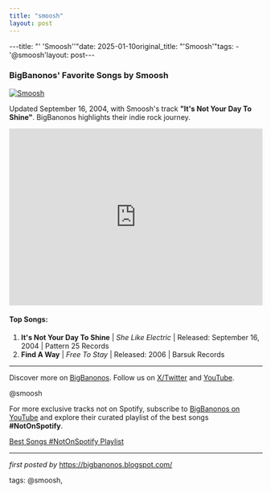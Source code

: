 ```yaml
---
title: "smoosh"
layout: post
---
```

---title: "' 'Smoosh''"date: 2025-01-10original_title: "'Smoosh'"tags:  - '@smoosh'layout: post---<h3>BigBanonos' Favorite Songs by Smoosh</h3><div > <a href="https://i.scdn.co/image/61c3f494ebe7c4a4497f8fe75efa6ae14ae046d2" target="_blank"> <img src="https://i.scdn.co/image/61c3f494ebe7c4a4497f8fe75efa6ae14ae046d2" alt="Smoosh"> </a></div><p>Updated September 16, 2004, with Smoosh's track <strong>"It's Not Your Day To Shine"</strong>. BigBanonos highlights their indie rock journey.</p><iframe src="https://open.spotify.com/embed/playlist/44mJ3jVH4dypHPdOqVYqrW?utm_source=generator" width="100%" height="352" frameBorder="0" allowfullscreen="" allow="autoplay; clipboard-write; encrypted-media; fullscreen; picture-in-picture" loading="lazy"></iframe><h4>Top Songs:</h4><ol> <li><strong>It's Not Your Day To Shine</strong> | <em>She Like Electric</em> | Released: September 16, 2004 | Pattern 25 Records</li> <li><strong>Find A Way</strong> | <em>Free To Stay</em> | Released: 2006 | Barsuk Records</li></ol><hr /><p>Discover more on <a href="https://bigbanonos.blogspot.com/" target="_blank">BigBanonos</a>. Follow us on <a href="https://x.com/bigbanonos" target="_blank">X/Twitter</a> and <a href="https://www.youtube.com/@BigBanonos" target="_blank">YouTube</a>.</p><p>@smoosh</p><!--Subscribe and Playlist Links--><div>    <p>For more exclusive tracks not on Spotify, subscribe to <a href="https://www.youtube.com/@BigBanonos" target="_blank">BigBanonos on YouTube</a> and explore their curated playlist of the best songs <strong>#NotOnSpotify</strong>.</p>    <p><a href="https://www.youtube.com/playlist?list=PLtuNtuTatqI0kFahUCbtbfenC_ET5O_tr" target="_blank">Best Songs #NotOnSpotify Playlist<br /></a></p></div><hr /><p><em>first posted by</em> <a href="https://bigbanonos.blogspot.com/" rel="noopener" target="_new">https://bigbanonos.blogspot.com/</a></p><p>tags: @smoosh,</p>